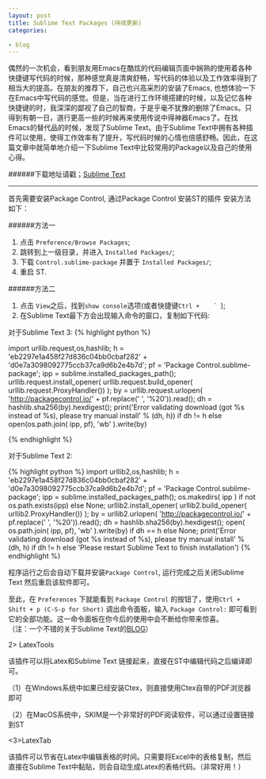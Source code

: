 ```yaml
---
layout: post
title: Sublime Text Packages (持续更新)
categories:

- blog
---
```


偶然的一次机会，看到朋友用Emacs在酷炫的代码编辑页面中娴熟的使用着各种快捷键写代码的时候，那种感觉真是清爽舒畅，写代码的体验以及工作效率得到了相当大的提高。在朋友的推荐下，自己也兴高采烈的安装了Emacs, 也想体验一下在Emacs中写代码的感觉。但是，当在进行工作环境搭建的时候，以及记忆各种快捷键的时，我深深的鄙视了自己的智商，于是乎毫不犹豫的删除了Emacs。只得到有朝一日，道行更高一些的时候再来使用传说中得神器Emacs了。在找Emacs的替代品的时候，发现了Sublime Text。由于Sublime Text中拥有各种插件可以使用，使得工作效率有了提升，写代码时候的心情也倍感舒畅。因此，在这篇文章中就简单地介绍一下Sublime Text中比较常用的Package以及自己的使用心得。

######下载地址请戳；[Sublime Text](http://www.sublimetext.com)

----
首先需要安装Package Control, 通过Package Control 安装ST的插件
安装方法如下：

######方法一
1. 点击 `Preference/Browse Packages`;
2. 跳转到上一级目录，并进入 `Installed Packages/`;
3. 下载 `Control.sublime-package` 并置于 `Installed Packages/`;
4. 重启 ST.  

######方法二
1. 点击 `View`之后，找到`show console`选项(或者快捷键```Ctrl +	` ```);
2. 在Sublime Text最下方会出现输入命令的窗口，复制如下代码:

对于Sublime Text 3:
{% highlight python %}

import urllib.request,os,hashlib; h = 'eb2297e1a458f27d836c04bb0cbaf282' + 'd0e7a3098092775ccb37ca9d6b2e4b7d'; pf = 'Package Control.sublime-package'; ipp = sublime.installed_packages_path(); urllib.request.install_opener( urllib.request.build_opener( urllib.request.ProxyHandler()) ); by = urllib.request.urlopen( 'http://packagecontrol.io/' + pf.replace(' ', '%20')).read(); dh = hashlib.sha256(by).hexdigest(); print('Error validating download (got %s instead of %s), please try manual install' % (dh, h)) if dh != h else open(os.path.join( ipp, pf), 'wb' ).write(by)

{% endhighlight %}

对于Sublime Text 2:

{% highlight python %}
import urllib2,os,hashlib; h = 'eb2297e1a458f27d836c04bb0cbaf282' + 'd0e7a3098092775ccb37ca9d6b2e4b7d'; pf = 'Package Control.sublime-package'; ipp = sublime.installed_packages_path(); os.makedirs( ipp ) if not os.path.exists(ipp) else None; urllib2.install_opener( urllib2.build_opener( urllib2.ProxyHandler()) ); by = urllib2.urlopen( 'http://packagecontrol.io/' + pf.replace(' ', '%20')).read(); dh = hashlib.sha256(by).hexdigest(); open( os.path.join( ipp, pf), 'wb' ).write(by) if dh == h else None; print('Error validating download (got %s instead of %s), please try manual install' % (dh, h) if dh != h else 'Please restart Sublime Text to finish installation')
{% endhighlight %}

程序运行之后会自动下载并安装`Package Control`, 运行完成之后关闭Sublime Text 然后重启该软件即可。

至此，在 `Preferences` 下就能看到 `Package Control` 的按钮了，使用`Ctrl + Shift + p (C-S-p for Short)` 调出命令面板，输入 `Package Control:` 即可看到它的全部功能。这一命令面板在你今后的使用中会不断给你带来惊喜。  
（注：一个不错的关于Sublime Text的[BLOG](http://liam0205.me/Sublime-elegant/)）



2> LatexTools 

该插件可以将Latex和Sublime Text 链接起来，直接在ST中编辑代码之后编译即可。

（1）在Windows系统中如果已经安装Ctex，则直接使用Ctex自带的PDF浏览器即可

（2）在MacOS系统中，SKIM是一个非常好的PDF阅读软件，可以通过设置链接到ST



<3>LatexTab

该插件可以节省在Latex中编辑表格的时间。只需要将Excel中的表格复制，然后直接在Sublime Text中黏贴，则会自动生成Latex的表格代码。（非常好用！）










